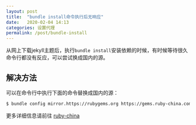 ```yaml
---
layout: post
title:  "bundle install命令执行后无响应"
date:   2020-02-04 14:13
categories: 设置代理
permalink: /post/bundle-install
---
```


从网上下载jekyll主题后，执行`bundle install`安装依赖的时候，有时候等待很久命令行都没有反应，可以尝试换成国内的源。

## 解决方法
可以在命令行中执行下面的命令替换成国内的源：

~~~sh
$ bundle config mirror.https://rubygems.org https://gems.ruby-china.com
~~~

更多详细信息请前往 <a href="https://gems.ruby-china.com/" target="_blank">ruby-china <i class="icon-link1"></i></a>